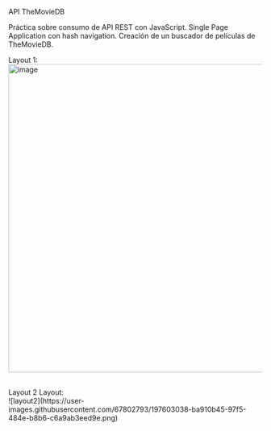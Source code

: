 API TheMovieDB 

Práctica sobre consumo de API REST con JavaScript.
Single Page Application con hash navigation. 
Creación de un buscador de películas de TheMovieDB.

Layout 1:
</br>
<img width="612" alt="image" src="https://user-images.githubusercontent.com/67802793/195727175-48a25cd9-4af1-471e-906f-6df029d805f1.png">

</br>
Layout 2 Layout:
</br>
![layout2](https://user-images.githubusercontent.com/67802793/197603038-ba910b45-97f5-484e-b8b6-c6a9ab3eed9e.png)

